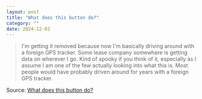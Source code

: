 ```yaml
---
layout: post
title: "What does this button do?"
category: ""
date: 2024-12-03
---
```


>I'm getting it removed because now I'm basically driving around with a foreign GPS tracker. Some lease company somewhere is getting data on wherever I go. Kind of spooky if you think of it, especially as I assume I am one of the few actually looking into what this is. Most people would have probably driven around for years with a foreign GPS tracker.

Source: [What does this button do?](https://blog.koenvh.nl/what-does-this-button-do-cm42u2oi7000a09l42f54g2pr)
